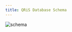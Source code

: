 ```yaml
---
title: QRiS Database Schema
---
```



![schema](https://docs.google.com/drawings/d/e/2PACX-1vTkgfxqiUnx6Xe-KqTiKStvPtAALcuAXpHjqUMAF1zbRo6O_EzjHGYJb6TtE8r4W_WaNeNpCbv9nTjJ/pub?w=1308&h=1103)